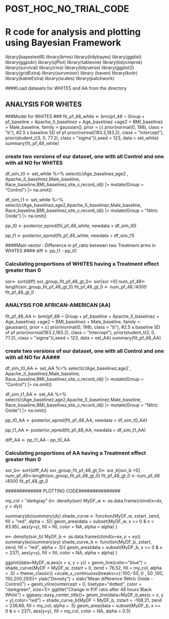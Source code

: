 # POST_HOC_NO_TRIAL_CODE
# R code for analysis and plotting using Bayesian Framework


library(bayestestR)
library(brms)
library(tidybayes)
library(ggdist)
library(ggpubr)
library(sjPlot)
library(tableone)
library(tidycmprsk)
library(survival)
library(rms)
library(tidyverse)
library(ggplot2)
library(gridExtra)
library(survminer)
library (haven)
library(knitr)
library(kableExtra)
library(scales)
library(patchwork)

####Load datasets for WHITES and AA from the directory

## ANALYSIS FOR WHITES ##
###Model for WHITES ###
fit_pf_48_white <- brm(pf_48 ~  Group  + pf_baseline + Apache_II_baselinez + Age_baselinez +age2
                       + BMI_baselinez + Male_baseline, 
                       family = gaussian(),
                       prior = c(
                         prior(normal(0, 198), class = "b"), #2.5 x baseline  SD of pf
                         prior(normal(183.2,183.2), class = "Intercept"),
                         prior(student_t(3, 0, 77.2), class = "sigma")),seed = 123,
                       data = set_white)
summary(fit_pf_48_white)



### create two versions of our dataset, one with all Control and one with all NO for WHITES ###
df_sim_t0 <- set_white %>% select(c(Age_baselinez,age2 , Apache_II_baselinez,Male_baseline,
                                    Race_baseline,BMI_baselinez,site_x,record_id)) |>
  mutate(Group = "Control") |> na.omit()

df_sim_t1 <- set_white %>% select(c(Age_baselinez,age2,Apache_II_baselinez,Male_baseline,
                                    Race_baseline,BMI_baselinez,site_x,record_id)) |>
  mutate(Group = "Nitric Oxide") |> na.omit()



pp_t0 <- posterior_epred(fit_pf_48_white, newdata = df_sim_t0)

pp_t1 <- posterior_epred(fit_pf_48_white, newdata = df_sim_t1)

####Main vector : Difference in pf_ratio between two Treatment arms in WHITES ####
diff <- pp_t1 - pp_t0

### Calculating proportions of WHITES having a Treatment effect greater than 0 ###
sor<- sort(diff)
sor_group_fit_pf_48_gt_0<- sor[sor >0]
num_pf_48<-length(sor_group_fit_pf_48_gt_0)
fit_pf_48_gt_0 <- num_pf_48 /4000
fit_pf_48_gt_0



### ANALYSIS FOR AFRICAN-AMERICAN (AA) ###
fit_pf_48_AA <- brm(pf_48 ~  Group  + pf_baseline + Apache_II_baselinez + Age_baselinez +age2
                       + BMI_baselinez + Male_baseline, 
                       family = gaussian(),
                       prior = c(
                         prior(normal(0, 198), class = "b"), #2.5 x baseline  SD of pf
                         prior(normal(183.2,183.2), class = "Intercept"),
                         prior(student_t(3, 0, 77.2), class = "sigma")),seed = 123,
                       data = set_AA)
summary(fit_pf_48_AA)



### create two versions of our dataset, one with all Control and one with all NO for AA###
df_sim_t0_AA <- set_AA %>% select(c(Age_baselinez,age2 , Apache_II_baselinez,Male_baseline,
                                    Race_baseline,BMI_baselinez,site_x,record_id)) |>
  mutate(Group = "Control") |> na.omit()

df_sim_t1_AA <- set_AA %>% select(c(Age_baselinez,age2,Apache_II_baselinez,Male_baseline,
                                    Race_baseline,BMI_baselinez,site_x,record_id)) |>
  mutate(Group = "Nitric Oxide") |> na.omit()


pp_t0_AA <- posterior_epred(fit_pf_48_AA, newdata = df_sim_t0_AA)

pp_t1_AA <- posterior_epred(fit_pf_48_AA, newdata = df_sim_t1_AA)

diff_AA <- pp_t1_AA - pp_t0_AA



### Calculating proportions of AA having a Treatment effect greater than 0 ###
sor_b<- sort(diff_AA)
sor_group_fit_pf_48_gt_0<- sor_b[sor_b >0]
num_pf_48<-length(sor_group_fit_pf_48_gt_0)
fit_pf_48_gt_0 <- num_pf_48 /4000
fit_pf_48_gt_0









############# PLOTTING CODE###############

my_col = "darkgray"
d<- density(sor)
MyDF_w <- as.data.frame(cbind(x=d$x,y=d$y))

summary(d$x)
summary(d$y)
shade_curve <- function(MyDF_w, zstart, zend, fill = "red", alpha = .5){
  geom_area(data = subset(MyDF_w, x >= 0
                          & x < 83.95),
            aes(y=y), fill = fill, color = NA, alpha = alpha)
}


e<- density(sor_b)
MyDF_b <- as.data.frame(cbind(x=e$x,y=e$y))
summary(e$x)
summary(e$y)
shade_curve_b <- function(MyDF_b, zstart, zend, fill = "red", alpha = .5){
  geom_area(data = subset(MyDF_b, x >= 0
                          & x < 237),
            aes(y=y), fill = fill, color = NA, alpha = alpha)
}




ggplot(data=MyDF_w,aes(x = x, y = y)) + geom_line(color="blue") +
  shade_curve(MyDF = MyDF_w, zstart = 0, zend = 76.52, fill = my_col, alpha = .5) +
  theme_classic() +scale_x_continuous(breaks=c(-100,-50, 0 , 50 ,100, 150,200,250))+
  ylab("Density") + xlab("Mean difference (Nitric Oxide - Control)") +
  geom_vline(xintercept = 0, linetype="dotted", 
             color = "darkgreen", size=1)+ ggtitle("Change in P/F ratio after 48 hours Black White") + ggeasy::easy_center_title()+
  geom_line(data=MyDF_b,aes(x = x, y = y),color="red") +
  shade_curve_b(MyDF = MyDF_b, zstart = -108.21, zend = 236.68, fill = my_col, alpha = .5)
geom_area(data = subset(MyDF_b, x >= 0
                        & x < 237),
          aes(y=y), fill = my_col, color = NA, alpha = 0.5)







